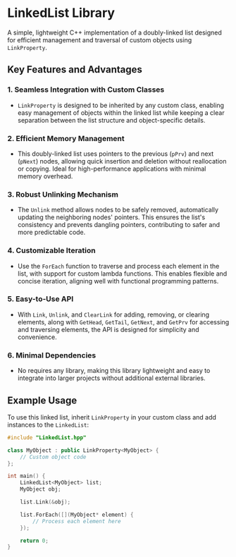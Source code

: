 # LinkedList Library

A simple, lightweight C++ implementation of a doubly-linked list designed for efficient management and traversal of custom objects using `LinkProperty`.

## Key Features and Advantages

### 1. Seamless Integration with Custom Classes
   - `LinkProperty` is designed to be inherited by any custom class, enabling easy management of objects within the linked list while keeping a clear separation between the list structure and object-specific details.

### 2. Efficient Memory Management
   - This doubly-linked list uses pointers to the previous (`pPrv`) and next (`pNext`) nodes, allowing quick insertion and deletion without reallocation or copying. Ideal for high-performance applications with minimal memory overhead.

### 3. Robust Unlinking Mechanism
   - The `Unlink` method allows nodes to be safely removed, automatically updating the neighboring nodes' pointers. This ensures the list's consistency and prevents dangling pointers, contributing to safer and more predictable code.

### 4. Customizable Iteration
   - Use the `ForEach` function to traverse and process each element in the list, with support for custom lambda functions. This enables flexible and concise iteration, aligning well with functional programming patterns.

### 5. Easy-to-Use API
   - With `Link`, `Unlink`, and `ClearLink` for adding, removing, or clearing elements, along with `GetHead`, `GetTail`, `GetNext`, and `GetPrv` for accessing and traversing elements, the API is designed for simplicity and convenience.

### 6. Minimal Dependencies
   - No requires any library, making this library lightweight and easy to integrate into larger projects without additional external libraries.

## Example Usage

To use this linked list, inherit `LinkProperty` in your custom class and add instances to the `LinkedList`:

```cpp
#include "LinkedList.hpp"

class MyObject : public LinkProperty<MyObject> {
    // Custom object code
};

int main() {
    LinkedList<MyObject> list;
    MyObject obj;

    list.Link(&obj);

    list.ForEach([](MyObject* element) {
        // Process each element here
    });

    return 0;
}
